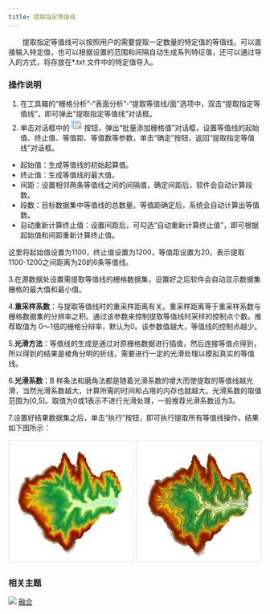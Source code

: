 ```yaml
---
title: 提取指定等值线
---
```


　　提取指定等值线可以按照用户的需要提取一定数量的特定值的等值线。可以直接输入特定值，也可以根据设置的范围和间隔自动生成系列特征值，还可以通过导入的方式，将存放在*.txt 文件中的特定值导入。



### 操作说明

 1. 在工具箱的“栅格分析”-“表面分析”-“提取等值线/面”选项中，双击“提取指定等值线”，即可弹出“提取指定等值线”对话框。
 2. 单击对话框中的![](img/Add.png)按钮，弹出“批量添加栅格值”对话框，设置等值线的起始值、终止值、等值距、等值数等参数，单击“确定”按钮，返回“提取指定等值线”对话框。

   -  起始值：生成等值线的初始起算值。
   -  终止值：生成等值线的最大值。
   -  间距：设置相邻两条等值线之间的间隔值，确定间距后，软件会自动计算段数。
   -  段数：目标数据集中等值线的总数量。等值距确定后，系统会自动计算出等值数。
   -  自动重新计算终止值：设置间距后，可勾选“自动重新计算终止值”，即可根据起始值和间距重新计算终止值。

这里将起始值设置为1100，终止值设置为1200，等值距设置为20，表示提取1100-1200之间距离为20的6条等值线。



 3.在源数据处设置需提取等值线的栅格数据集，设置好之后软件会自动显示数据集栅格的最大值和最小值。
 
 4.**重采样系数**：与提取等值线时的重采样距离有关。重采样距离等于重采样系数与栅格数据集的分辨率之积。通过该参数来控制提取等值线时采样的控制点个数。推荐取值为 0～1倍的栅格分辩率，默认为0。该参数值越大，等值线的控制点越少。

 5.**光滑方法**：等值线的生成是通过对原栅格数据进行插值，然后连接等值点得到，所以得到的结果是棱角分明的折线，需要进行一定的光滑处理以模拟真实的等值线。

 6.**光滑系数**：B 样条法和磨角法都是随着光滑系数的增大而使提取的等值线越光滑，当然光滑系数越大，计算所需的时间和占用的内存也就越大。光滑系数的取值范围为[0,5]。取值为0或1表示不进行光滑处理，一般推荐光滑系数设为3。

 7.设置好结果数据集之后，单击“执行”按钮，即可执行提取所有等值线操作，结果如下图所示：  

  ![](img/DriveContourAll.png)



### 相关主题

![](img/smalltitle.png) [融合](Datafuse.html)



